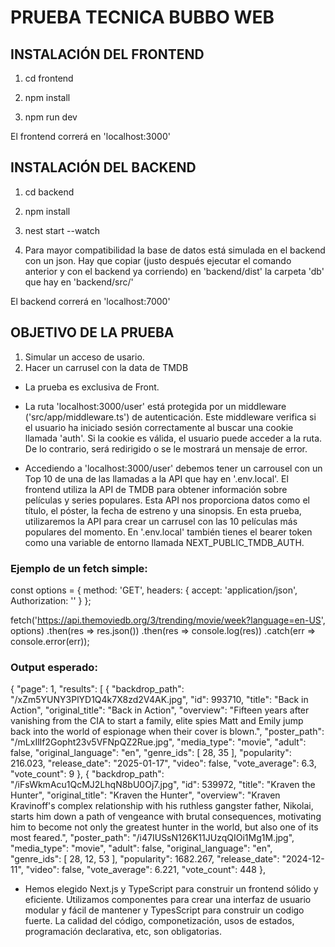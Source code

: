 # PRUEBA TECNICA BUBBO WEB
##

## INSTALACIÓN DEL FRONTEND

1. cd frontend

2. npm install

3. npm run dev

El frontend correrá en 'localhost:3000'


## INSTALACIÓN DEL BACKEND

 1. cd backend

 2. npm install

 3. nest start --watch

 4. Para mayor compatibilidad la base de datos está simulada en el backend con un json. Hay que copiar (justo después ejecutar el comando anterior y con el backend ya corriendo) en 'backend/dist' la carpeta 'db' que hay en 'backend/src/'

 El backend correrá en 'localhost:7000'

 ## OBJETIVO DE LA PRUEBA
 1. Simular un acceso de usario.
 2. Hacer un carrusel con la data de TMDB

 - La prueba es exclusiva de Front. 

 - La ruta 'localhost:3000/user' está protegida por un middleware ('src/app/middleware.ts') de autenticación. Este middleware verifica si el usuario ha iniciado sesión correctamente al buscar una cookie llamada 'auth'. Si la cookie es válida, el usuario puede acceder a la ruta. De lo contrario, será redirigido o se le mostrará un mensaje de error.
 
 - Accediendo a 'localhost:3000/user' debemos tener un carrousel con un Top 10 de una de las llamadas a la API que hay en '.env.local'.
 El frontend utiliza la API de TMDB para obtener información sobre películas y series populares. Esta API nos proporciona datos como el título, el póster, la fecha de estreno y una sinopsis. En esta prueba, utilizaremos la API para crear un carrusel con las 10 películas más populares del momento. En '.env.local' también tienes el bearer token como una variable de entorno llamada NEXT_PUBLIC_TMDB_AUTH.

 ### Ejemplo de un fetch simple:

 const options = {
  method: 'GET',
  headers: {
    accept: 'application/json',
    Authorization: ''
  }
};

fetch('https://api.themoviedb.org/3/trending/movie/week?language=en-US', options)
  .then(res => res.json())
  .then(res => console.log(res))
  .catch(err => console.error(err));


### Output esperado:

{
  "page": 1,
  "results": [
    {
      "backdrop_path": "/xZm5YUNY3PlYD1Q4k7X8zd2V4AK.jpg",
      "id": 993710,
      "title": "Back in Action",
      "original_title": "Back in Action",
      "overview": "Fifteen years after vanishing from the CIA to start a family, elite spies Matt and Emily jump back into the world of espionage when their cover is blown.",
      "poster_path": "/mLxIlIf2Gopht23v5VFNpQZ2Rue.jpg",
      "media_type": "movie",
      "adult": false,
      "original_language": "en",
      "genre_ids": [
        28,
        35
      ],
      "popularity": 216.023,
      "release_date": "2025-01-17",
      "video": false,
      "vote_average": 6.3,
      "vote_count": 9
    },
    {
      "backdrop_path": "/iFsWkmAcu1QcMJ2LhqN8bU0Oj7.jpg",
      "id": 539972,
      "title": "Kraven the Hunter",
      "original_title": "Kraven the Hunter",
      "overview": "Kraven Kravinoff's complex relationship with his ruthless gangster father, Nikolai, starts him down a path of vengeance with brutal consequences, motivating him to become not only the greatest hunter in the world, but also one of its most feared.",
      "poster_path": "/i47IUSsN126K11JUzqQIOi1Mg1M.jpg",
      "media_type": "movie",
      "adult": false,
      "original_language": "en",
      "genre_ids": [
        28,
        12,
        53
      ],
      "popularity": 1682.267,
      "release_date": "2024-12-11",
      "video": false,
      "vote_average": 6.221,
      "vote_count": 448
    },

 - Hemos elegido Next.js y TypeScript para construir un frontend sólido y eficiente. Utilizamos componentes para crear una interfaz de usuario modular y fácil de mantener y TypesScript para construir un codigo fuerte. La calidad del código, componetización, usos de estados, programación declarativa, etc, son obligatorias. 
